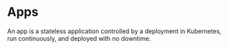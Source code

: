 # Apps

An app is a stateless application controlled by a deployment in Kubernetes, run continuously, and deployed with no downtime.
